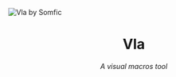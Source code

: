 

<img src="https://github.com/Somfic/vla/assets/29230467/1cc57697-c949-43bc-bd1f-fc9126f8e83a"
     title="Vla by Somfic">

<div text-align="center">
<h1 align="center">Vla</h1>


<p align="center"><i>A visual macros tool</i></p>
